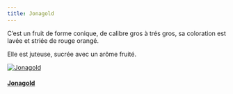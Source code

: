 ```yaml
---
title: Jonagold
---
```


C’est un fruit de forme conique, de calibre gros à trés gros, sa coloration est lavée et striée de rouge orangé.

Elle est juteuse, sucrée avec un arôme fruité.



<div class="image-container">
    <a class="thumbnail" href="{{ site.baseurl }}/assets/images/nos-produits/jonagold.jpg">
        <img src="{{ site.baseurl }}/assets/images/nos-produits/jonagold-vignette.jpg" alt="Jonagold" title="Jonagold" />
        <h4 class="thumbnail-title">Jonagold</h4>
    </a>
</div>

